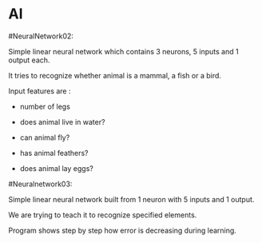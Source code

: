 # AI

#NeuralNetwork02: 

Simple linear neural network which contains 3 neurons, 5 inputs and 1 output each.

It tries to recognize whether animal is a mammal, a fish or a bird.

Input features are : 

- number of legs

- does animal live in water?

- can animal fly?

- has animal feathers?

- does animal lay eggs?

#Neuralnetwork03:

Simple linear neural network built from 1 neuron with 5 inputs and 1 output.

We are trying to teach it to recognize specified elements.

Program shows step by step how error is decreasing during learning.
